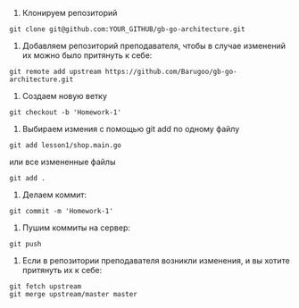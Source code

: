 1. Клонируем репозиторий
```
git clone git@github.com:YOUR_GITHUB/gb-go-architecture.git
```

1. Добавляем репозиторий преподавателя, чтобы в случае изменений их можно было притянуть к себе:

```
git remote add upstream https://github.com/Barugoo/gb-go-architecture.git
```

1. Создаем новую ветку
```
git checkout -b 'Homework-1'
```

1. Выбираем измения с помощью git add
по одному файлу
```
git add lesson1/shop.main.go
```
или все измененные файлы
```
git add .
```

1. Делаем коммит:
```
git commit -m 'Homework-1'
```


1. Пушим коммиты на сервер:
```
git push
```

1. Если в репозитории преподавателя возникли изменения, и вы хотите притянуть их к себе:
```
git fetch upstream
git merge upstream/master master
```
